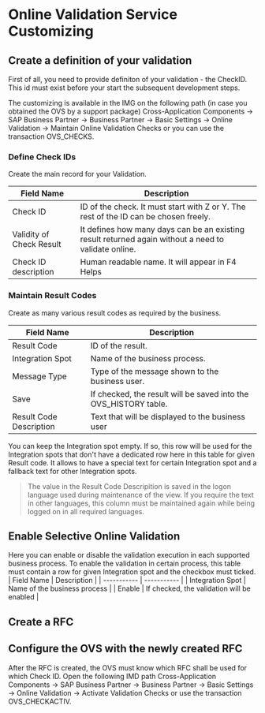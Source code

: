 # Online Validation Service Customizing

## Create a definition of your validation

First of all, you need to provide definiton of your validation - the CheckID. This id must exist before your start the subsequent development steps. 

The customizing is available in the IMG on the following path (in case you obtained the OVS by a support package)
Cross-Application Components -> SAP Business Partner -> Business Partner -> Basic Settings -> Online Validation -> Maintain Online Validation Checks
or you can use the transaction OVS_CHECKS. 

### Define Check IDs
Create the main record for your Validation.

| Field Name | Description |
| ----------- | ----------- |
| Check ID | ID of the check. It must start with Z or Y. The rest of the ID can be chosen freely.  |
| Validity of Check Result| It defines how many days can be an existing result returned again without a need to validate online. |
| Check ID description | Human readable name. It will appear in F4 Helps |

### Maintain Result Codes
Create as many various result codes as required by the business. 

| Field Name | Description |
| ----------- | ----------- |
| Result Code | ID of the result. |
| Integration Spot | Name of the business process.  |
| Message Type | Type of the message shown to the business user. |
| Save | If checked, the result will be saved into the OVS_HISTORY table. | 
| Result Code Description | Text that will be displayed to the business user |

You can keep the Integration spot empty. If so, this row will be used for the Integration spots that don't have a dedicated row here in this table for given Result code. It allows to have a special text for certain Integration spot and a fallback text for other Integration spots. 

> The value in the Result Code Descripition is saved in the logon language used during maintenance of the view. If you require the text in other languages, this column must be maintained again while being logged on in all required languages. 

## Enable Selective Online Validation
Here you can enable or disable the validation execution in each supported business process. To enable the validation in certain process, this table must contain a row for given Integration spot and the checkbox must ticked. 
| Field Name | Description |
| ----------- | ----------- |
| Integration Spot | Name of the business process |
| Enable | If checked, the validation will be enabled | 


## Create a RFC

## Configure the OVS with the newly created RFC
After the RFC is created, the OVS must know which RFC shall be used for which Check ID. Open the following IMD path Cross-Application Components -> SAP Business Partner -> Business Partner -> Basic Settings -> Online Validation -> Activate Validation Checks
or use the transaction OVS_CHECKACTIV. 
